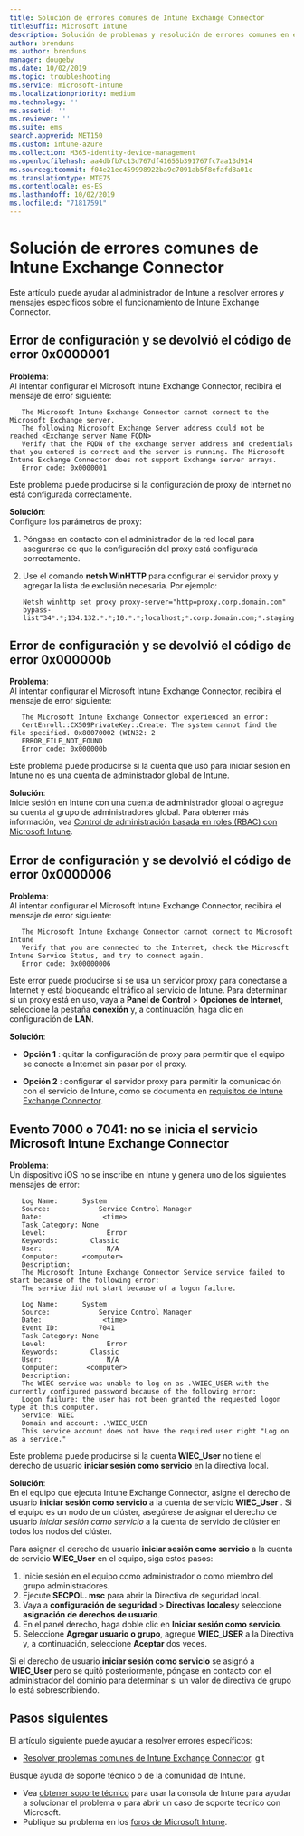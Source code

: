 ```yaml
---
title: Solución de errores comunes de Intune Exchange Connector
titleSuffix: Microsoft Intune
description: Solución de problemas y resolución de errores comunes en el Microsoft Intune Exchange Connector local
author: brenduns
ms.author: brenduns
manager: dougeby
ms.date: 10/02/2019
ms.topic: troubleshooting
ms.service: microsoft-intune
ms.localizationpriority: medium
ms.technology: ''
ms.assetid: ''
ms.reviewer: ''
ms.suite: ems
search.appverid: MET150
ms.custom: intune-azure
ms.collection: M365-identity-device-management
ms.openlocfilehash: aa4dbfb7c13d767df41655b391767fc7aa13d914
ms.sourcegitcommit: f04e21ec459998922ba9c7091ab5f8efafd8a01c
ms.translationtype: MTE75
ms.contentlocale: es-ES
ms.lasthandoff: 10/02/2019
ms.locfileid: "71817591"
---
```

# <a name="resolve-common-errors-for-the-intune-exchange-connector"></a>Solución de errores comunes de Intune Exchange Connector

Este artículo puede ayudar al administrador de Intune a resolver errores y mensajes específicos sobre el funcionamiento de Intune Exchange Connector.  

## <a name="configuration-failed-and-returned-error-code-0x0000001"></a>Error de configuración y se devolvió el código de error 0x0000001

**Problema**:  
Al intentar configurar el Microsoft Intune Exchange Connector, recibirá el mensaje de error siguiente:

```
   The Microsoft Intune Exchange Connector cannot connect to the Microsoft Exchange server.  
   The following Microsoft Exchange Server address could not be reached <Exchange server Name FQDN>  
   Verify that the FQDN of the exchange server address and credentials that you entered is correct and the server is running. The Microsoft Intune Exchange Connector does not support Exchange server arrays.  
   Error code: 0x0000001  
```

Este problema puede producirse si la configuración de proxy de Internet no está configurada correctamente.

**Solución**:  
Configure los parámetros de proxy:
1. Póngase en contacto con el administrador de la red local para asegurarse de que la configuración del proxy está configurada correctamente. 
2. Use el comando **netsh WinHTTP** para configurar el servidor proxy y agregar la lista de exclusión necesaria. Por ejemplo:  

   ```
   Netsh winhttp set proxy proxy-server="http=proxy.corp.domain.com" bypass-list"34*.*;134.132.*.*;10.*.*;localhost;*.corp.domain.com;*.staging.domain.com"
   ```

## <a name="configuration-failed-and-returned-error-code-0x000000b"></a>Error de configuración y se devolvió el código de error 0x000000b   

**Problema**:  
Al intentar configurar el Microsoft Intune Exchange Connector, recibirá el mensaje de error siguiente:  

```
   The Microsoft Intune Exchange Connector experienced an error:  
   CertEnroll::CX509PrivateKey::Create: The system cannot find the file specified. 0x80070002 (WIN32: 2  
   ERROR_FILE_NOT_FOUND  
   Error code: 0x000000b  
```
Este problema puede producirse si la cuenta que usó para iniciar sesión en Intune no es una cuenta de administrador global de Intune.

**Solución**:  
Inicie sesión en Intune con una cuenta de administrador global o agregue su cuenta al grupo de administradores global. Para obtener más información, vea [Control de administración basada en roles (RBAC) con Microsoft Intune](../fundamentals/role-based-access-control.md).

## <a name="configuration-failed-and-returned-error-code-0x0000006"></a>Error de configuración y se devolvió el código de error 0x0000006

**Problema**:  
Al intentar configurar el Microsoft Intune Exchange Connector, recibirá el mensaje de error siguiente:  

```  
   The Microsoft Intune Exchange Connector cannot connect to Microsoft Intune  
   Verify that you are connected to the Internet, check the Microsoft Intune Service Status, and try to connect again.  
   Error code: 0x00000006  
```  
Este error puede producirse si se usa un servidor proxy para conectarse a Internet y está bloqueando el tráfico al servicio de Intune. Para determinar si un proxy está en uso, vaya a **Panel de Control** > **Opciones de Internet**, seleccione la pestaña **conexión** y, a continuación, haga clic en configuración de **LAN**.

**Solución**:  

- **Opción 1** : quitar la configuración de proxy para permitir que el equipo se conecte a Internet sin pasar por el proxy.  

- **Opción 2** : configurar el servidor proxy para permitir la comunicación con el servicio de Intune, como se documenta en [requisitos de Intune Exchange Connector](exchange-connector-install.md#intune-exchange-connector-requirements).



## <a name="event-7000-or-7041-microsoft-intune-exchange-connector-service-wont-start"></a>Evento 7000 o 7041: no se inicia el servicio Microsoft Intune Exchange Connector

**Problema**:  
Un dispositivo iOS no se inscribe en Intune y genera uno de los siguientes mensajes de error:  

```  
   Log Name:      System
   Source:            Service Control Manager
   Date:               <time>
   Task Category: None
   Level:               Error
   Keywords:        Classic
   User:                N/A
   Computer:      <computer>
   Description:
   The Microsoft Intune Exchange Connector Service service failed to start because of the following error:  
   The service did not start because of a logon failure.
```  

```  
   Log Name:      System
   Source:            Service Control Manager
   Date:               <time>
   Event ID:          7041
   Task Category: None
   Level:               Error   
   Keywords:        Classic
   User:                N/A
   Computer:       <computer>
   Description:
   The WIEC service was unable to log on as .\WIEC_USER with the currently configured password because of the following error:
   Logon failure: the user has not been granted the requested logon type at this computer.
   Service: WIEC
   Domain and account: .\WIEC_USER
   This service account does not have the required user right "Log on as a service."  
```
Este problema puede producirse si la cuenta **WIEC_User** no tiene el derecho de usuario **iniciar sesión como servicio** en la directiva local.

**Solución**:  
En el equipo que ejecuta Intune Exchange Connector, asigne el derecho de usuario **iniciar sesión como servicio** a la cuenta de servicio **WIEC_User** . Si el equipo es un nodo de un clúster, asegúrese de asignar el derecho de usuario *iniciar sesión como servicio* a la cuenta de servicio de clúster en todos los nodos del clúster.  

Para asignar el derecho de usuario **iniciar sesión como servicio** a la cuenta de servicio **WIEC_User** en el equipo, siga estos pasos:

1. Inicie sesión en el equipo como administrador o como miembro del grupo administradores.
2. Ejecute **SECPOL. msc** para abrir la Directiva de seguridad local.
3. Vaya a **configuración de seguridad** > **Directivas locales**y seleccione **asignación de derechos de usuario**.
4. En el panel derecho, haga doble clic en **Iniciar sesión como servicio**.
5. Seleccione **Agregar usuario o grupo**, agregue **WIEC_USER** a la Directiva y, a continuación, seleccione **Aceptar** dos veces.

Si el derecho de usuario **iniciar sesión como servicio** se asignó a **WIEC_User** pero se quitó posteriormente, póngase en contacto con el administrador del dominio para determinar si un valor de directiva de grupo lo está sobrescribiendo.  

## <a name="next-steps"></a>Pasos siguientes  

El artículo siguiente puede ayudar a resolver errores específicos:
- [Resolver problemas comunes de Intune Exchange Connector](troubleshoot-exchange-connector-common-problems.md). git 

Busque ayuda de soporte técnico o de la comunidad de Intune.
- Vea [obtener soporte técnico](../fundamentals/get-support.md) para usar la consola de Intune para ayudar a solucionar el problema o para abrir un caso de soporte técnico con Microsoft. 
- Publique su problema en los [foros de Microsoft Intune](https://social.technet.microsoft.com/Forums/en-US/home?forum=microsoftintuneprod).  
